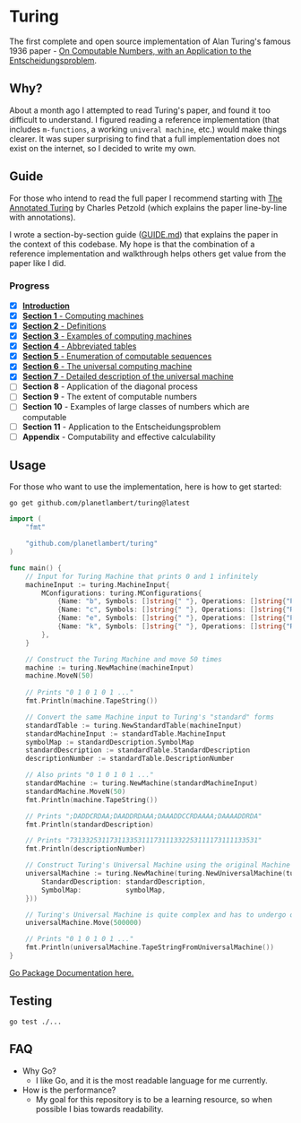 # Turing

The first complete and open source implementation of Alan Turing's famous 1936 paper - [On Computable Numbers, with an Application to the Entscheidungsproblem](https://www.cs.virginia.edu/~robins/Turing_Paper_1936.pdf).

## Why?

About a month ago I attempted to read Turing's paper, and found it too difficult to understand. I figured reading a reference implementation (that includes `m-functions`, a working `univeral machine`, etc.) would make things clearer. It was super surprising to find that a full implementation does not exist on the internet, so I decided to write my own.

## Guide
For those who intend to read the full paper I recommend starting with [The Annotated Turing](https://www.amazon.com/Annotated-Turing-Through-Historic-Computability/dp/0470229055) by Charles Petzold (which explains the paper line-by-line with annotations).

I wrote a section-by-section guide ([GUIDE.md](./GUIDE.md)) that explains the paper in the context of this codebase. My hope is that the combination of a reference implementation and walkthrough helps others get value from the paper like I did.

### Progress
- [X] [**Introduction**](./GUIDE.md#introduction)
- [X] [**Section 1** - Computing machines](./GUIDE.md#section-1---computing-machines)
- [X] [**Section 2** - Definitions](./GUIDE.md#section-2---definitions)
- [X] [**Section 3** - Examples of computing machines](./GUIDE.md#section-3---examples-of-computing-machines)
- [X] [**Section 4** - Abbreviated tables](./GUIDE.md#section-4---abbreviated-tables)
- [X] [**Section 5** - Enumeration of computable sequences](./GUIDE.md#section-5---enumeration-of-computable-sequences)
- [X] [**Section 6** - The universal computing machine](./GUIDE.md#section-6---the-universal-computing-machine)
- [X] [**Section 7** - Detailed description of the universal machine](./GUIDE.md#section-7---detailed-description-of-the-universal-machine)
- [ ] **Section 8** - Application of the diagonal process
- [ ] **Section 9** - The extent of computable numbers
- [ ] **Section 10** - Examples of large classes of numbers which are computable
- [ ] **Section 11** - Application to the Entscheidungsproblem
- [ ] **Appendix** - Computability and effective calculability

## Usage

For those who want to use the implementation, here is how to get started:

```shell
go get github.com/planetlambert/turing@latest
```

```go
import (
    "fmt"

    "github.com/planetlambert/turing"
)

func main() {
    // Input for Turing Machine that prints 0 and 1 infinitely
    machineInput := turing.MachineInput{
        MConfigurations: turing.MConfigurations{
            {Name: "b", Symbols: []string{" "}, Operations: []string{"P0", "R"}, FinalMConfiguration: "c"},
            {Name: "c", Symbols: []string{" "}, Operations: []string{"R"},       FinalMConfiguration: "e"},
            {Name: "e", Symbols: []string{" "}, Operations: []string{"P1", "R"}, FinalMConfiguration: "k"},
            {Name: "k", Symbols: []string{" "}, Operations: []string{"R"},       FinalMConfiguration: "b"},
        },
    }

    // Construct the Turing Machine and move 50 times
    machine := turing.NewMachine(machineInput)
    machine.MoveN(50)
    
    // Prints "0 1 0 1 0 1 ..."
    fmt.Println(machine.TapeString())

    // Convert the same Machine input to Turing's "standard" forms
    standardTable := turing.NewStandardTable(machineInput)
    standardMachineInput := standardTable.MachineInput
    symbolMap := standardDescription.SymbolMap
    standardDescription := standardTable.StandardDescription
    descriptionNumber := standardTable.DescriptionNumber

    // Also prints "0 1 0 1 0 1 ..."
    standardMachine := turing.NewMachine(standardMachineInput)
    standardMachine.MoveN(50)
    fmt.Println(machine.TapeString())

    // Prints ";DADDCRDAA;DAADDRDAAA;DAAADDCCRDAAAA;DAAAADDRDA"
    fmt.Println(standardDescription)

    // Prints "73133253117311335311173111332253111173111133531"
    fmt.Println(descriptionNumber)

    // Construct Turing's Universal Machine using the original Machine's Standard Description (S.D.)
    universalMachine := turing.NewMachine(turing.NewUniversalMachine(turing.UniversalMachineInput{
        StandardDescription: standardDescription,
        SymbolMap:           symbolMap,
    }))

    // Turing's Universal Machine is quite complex and has to undergo quite a few moves to achieve the same Tape
    universalMachine.Move(500000)

    // Prints "0 1 0 1 0 1 ..."
    fmt.Println(universalMachine.TapeStringFromUniversalMachine())
}
```

[Go Package Documentation here.](https://pkg.go.dev/github.com/planetlambert/turing)

## Testing

```shell
go test ./...
```

## FAQ
- Why Go?
  - I like Go, and it is the most readable language for me currently.
- How is the performance?
  - My goal for this repository is to be a learning resource, so when possible I bias towards readability.
